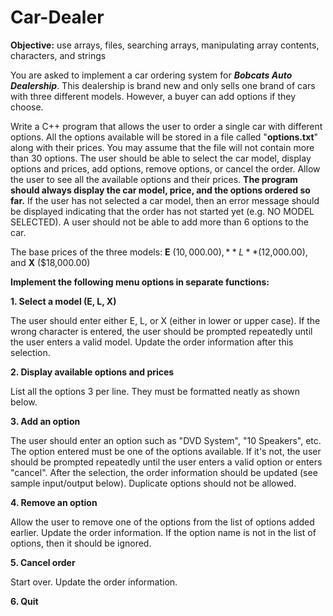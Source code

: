 # Car-Dealer
**Objective:** use arrays, files, searching arrays, manipulating array contents, characters, and strings

You are asked to implement a car ordering system for ***Bobcats Auto Dealership***. This dealership is brand new and only sells one brand of cars with three different models. However, a buyer can add options if they choose.

Write a C++ program that allows the user to order a single car with different options. All the options available will be stored in a file called "**options.txt**" along with their prices. You may assume that the file will not contain more than 30 options. The user should be able to select the car model, display options and prices, add options, remove options, or cancel the order. Allow the user to see all the available options and their prices. **The program should always display the car model, price, and the options ordered so far.** If the user has not selected a car model, then an error message should be displayed indicating that the order has not started yet (e.g. NO MODEL SELECTED). A user should not be able to add more than 6 options to the car.

The base prices of the three models: **E** ($10,000.00), **L** ($12,000.00), and **X** ($18,000.00)

**Implement the following menu options in separate functions:**

**1. Select a model (E, L, X)**

The user should enter either E, L, or X (either in lower or upper case). If the wrong character is entered, the user should be prompted repeatedly until the user enters a valid model. Update the order information after this selection.

**2. Display available options and prices**

List all the options 3 per line. They must be formatted neatly as shown below.

**3. Add an option**

The user should enter an option such as "DVD System", "10 Speakers", etc. The option entered must be one of the options available. If it's not, the user should be prompted repeatedly until the user enters a valid option or enters "cancel". After the selection, the order information should be updated (see sample input/output below). Duplicate options should not be allowed.

**4. Remove an option**

Allow the user to remove one of the options from the list of options added earlier. Update the order information. If the option name is not in the list of options, then it should be ignored.

**5. Cancel order**

Start over. Update the order information.

**6. Quit**
